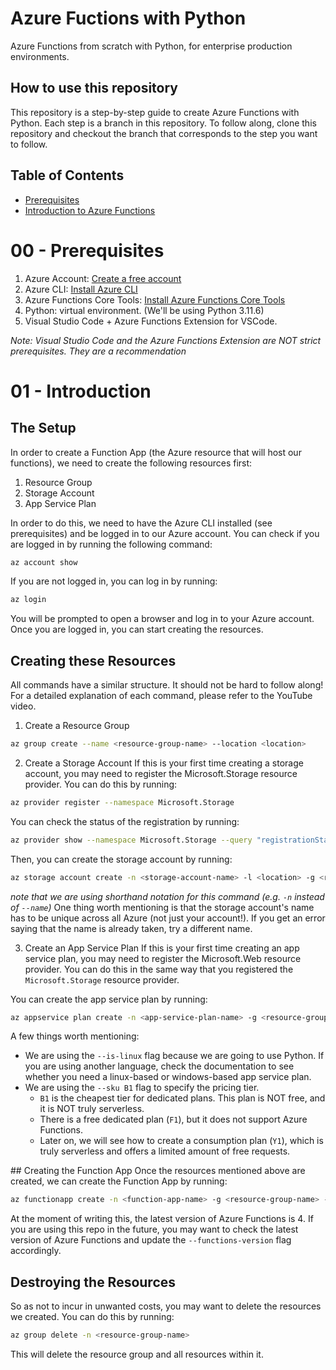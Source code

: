 # Azure Fuctions with Python
Azure Functions from scratch with Python, for enterprise production environments.

## How to use this repository
This repository is a step-by-step guide to create Azure Functions with Python. Each step is a branch in this repository. To follow along, clone this repository and checkout the branch that corresponds to the step you want to follow.

## Table of Contents
- [Prerequisites](#00---prerequisites)
- [Introduction to Azure Functions](#01---introduction)

# 00 - Prerequisites
1. Azure Account: [Create a free account](https://azure.microsoft.com/en-us/free)
2. Azure CLI: [Install Azure CLI](https://learn.microsoft.com/en-us/cli/azure/install-azure-cli)
3. Azure Functions Core Tools: [Install Azure Functions Core Tools](https://learn.microsoft.com/en-us/azure/azure-functions/functions-run-local?tabs=macos%2Cisolated-process%2Cnode-v4%2Cpython-v2%2Chttp-trigger%2Ccontainer-apps&pivots=programming-language-python)
4. Python: virtual environment. (We'll be using Python 3.11.6)
5. Visual Studio Code + Azure Functions Extension for VSCode.

*Note: Visual Studio Code and the Azure Functions Extension are NOT strict prerequisites. They are a recommendation*

# 01 - Introduction
## The Setup
In order to create a Function App (the Azure resource that will host our functions), we need to create the following resources first:
1. Resource Group
2. Storage Account
3. App Service Plan

In order to do this, we need to have the Azure CLI installed (see prerequisites) and be logged in to our Azure account.
You can check if you are logged in by running the following command:
```bash
az account show
```
If you are not logged in, you can log in by running:
```bash
az login
```
You will be prompted to open a browser and log in to your Azure account.
Once you are logged in, you can start creating the resources.


## Creating these Resources
All commands have a similar structure. It should not be hard to follow along!
For a detailed explanation of each command, please refer to the YouTube video.

1. Create a Resource Group
```bash
az group create --name <resource-group-name> --location <location>
```

2. Create a Storage Account
If this is your first time creating a storage account, you may need to register the Microsoft.Storage resource provider. You can do this by running:
```bash
az provider register --namespace Microsoft.Storage
```
You can check the status of the registration by running:
```bash
az provider show --namespace Microsoft.Storage --query "registrationState"
```

Then, you can create the storage account by running:
```bash
az storage account create -n <storage-account-name> -l <location> -g <resource-group-name> --sku Standard_LRS
```
*note that we are using shorthand notation for this command (e.g. `-n` instead of `--name`)*
One thing worth mentioning is that the storage account's name has to be unique across all Azure (not just your account!). If you get an error saying that the name is already taken, try a different name.


3. Create an App Service Plan
If this is your first time creating an app service plan, you may need to register the Microsoft.Web resource provider. You can do this in the same way that you registered the `Microsoft.Storage` resource provider.

You can create the app service plan by running:
```bash
az appservice plan create -n <app-service-plan-name> -g <resource-group-name> --sku B1 --is-linux
```

A few things worth mentioning:
- We are using the `--is-linux` flag because we are going to use Python. If you are using another language, check the documentation to see whether you need a linux-based or windows-based app service plan.
- We are using the `--sku B1` flag to specify the pricing tier. 
    - `B1` is the cheapest tier for dedicated plans. This plan is NOT free, and it is NOT truly serverless.
    - There is a free dedicated plan (`F1`), but it does not support Azure Functions.
    - Later on, we will see how to create a consumption plan (`Y1`), which is truly serverless and offers a limited amount of free requests.

## Creating the Function App
Once the resources mentioned above are created, we can create the Function App by running:
```bash
az functionapp create -n <function-app-name> -g <resource-group-name> -s <storage-account-name> -p <app-service-plan-name> --runtime python --runtime-version 3.11 --functions-version 4
```

At the moment of writing this, the latest version of Azure Functions is 4. If you are using this repo in the future, you may want to check the latest version of Azure Functions and update the `--functions-version` flag accordingly.

## Destroying the Resources
So as not to incur in unwanted costs, you may want to delete the resources we created. You can do this by running:
```bash
az group delete -n <resource-group-name>
```
This will delete the resource group and all resources within it.
